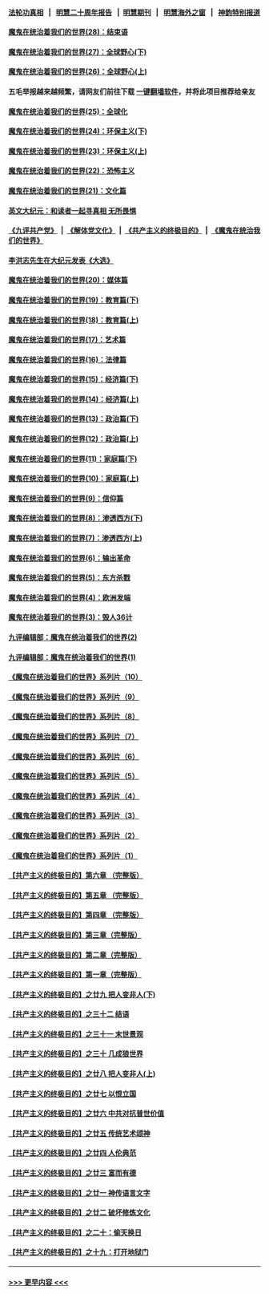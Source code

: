 #### [法轮功真相](https://github.com/gfw-breaker/truth/blob/master/README.md?t=0) &nbsp;&nbsp;|&nbsp;&nbsp; [明慧二十周年报告](https://github.com/gfw-breaker/mh-reports/blob/master/README.md?t=0) &nbsp;&nbsp;|&nbsp;&nbsp;[明慧期刊](https://github.com/gfw-breaker/mh-qikan) &nbsp;&nbsp;|&nbsp;&nbsp; [明慧海外之窗](https://github.com/gfw-breaker/mh-news/blob/master/README.md?t=0) &nbsp;&nbsp;|&nbsp;&nbsp; [神韵特别报道](https://github.com/gfw-breaker/mh-news/blob/master/shenyun.md?t=0)
#### [魔鬼在统治着我们的世界(28)：结束语](../pages/nsc422/n10936246.md?t=07191051) 
#### [魔鬼在统治着我们的世界(27)：全球野心(下)](../pages/nsc422/n10928319.md?t=07191051) 
#### [魔鬼在统治着我们的世界(26)：全球野心(上)](../pages/nsc422/n10900318.md?t=07191051) 
#### 五毛举报越来越频繁，请网友们前往下载 [一键翻墙软件](https://github.com/gfw-breaker/ssr-accounts)，并将此项目推荐给亲友
#### [魔鬼在统治着我们的世界(25)：全球化](../pages/nsc422/n10788205.md?t=07191051) 
#### [魔鬼在统治着我们的世界(24)：环保主义(下)](../pages/nsc422/n10695307.md?t=07191051) 
#### [魔鬼在统治着我们的世界(23)：环保主义(上)](../pages/nsc422/n10688613.md?t=07191051) 
#### [魔鬼在统治着我们的世界(22)：恐怖主义](../pages/nsc422/n10614727.md?t=07191051) 
#### [魔鬼在统治着我们的世界(21)：文化篇](../pages/nsc422/n10597706.md?t=07191051) 
#### [英文大纪元：和读者一起寻真相 无所畏惧](../pages/nsc422/n12542027.md?t=07191051) 
#### [《九评共产党》](https://github.com/begood0513/9ping.md/blob/master/README.md) &nbsp;|&nbsp; [《解体党文化》](../../../../jtdwh.md/blob/master/README.md)  &nbsp;|&nbsp; [《共产主义的终极目的》](../../../../gczydzjmd.md/blob/master/README.md) &nbsp;|&nbsp; [《魔鬼在统治我们的世界》](../../../../mgztzwmdsj.md/blob/master/README.md) 
#### [李洪志先生在大纪元发表《大选》](../pages/nsc422/n12534746.md?t=07191051) 
#### [魔鬼在统治着我们的世界(20)：媒体篇](../pages/nsc422/n10586579.md?t=07191051) 
#### [魔鬼在统治着我们的世界(19)：教育篇(下)](../pages/nsc422/n10564808.md?t=07191051) 
#### [魔鬼在统治着我们的世界(18)：教育篇(上)](../pages/nsc422/n10526970.md?t=07191051) 
#### [魔鬼在统治着我们的世界(17)：艺术篇](../pages/nsc422/n10499093.md?t=07191051) 
#### [魔鬼在统治着我们的世界(16)：法律篇](../pages/nsc422/n10485969.md?t=07191051) 
#### [魔鬼在统治着我们的世界(15)：经济篇(下)](../pages/nsc422/n10469975.md?t=07191051) 
#### [魔鬼在统治着我们的世界(14)：经济篇(上)](../pages/nsc422/n10457370.md?t=07191051) 
#### [魔鬼在统治着我们的世界(13)：政治篇(下)](../pages/nsc422/n10448270.md?t=07191051) 
#### [魔鬼在统治着我们的世界(12)：政治篇(上)](../pages/nsc422/n10444576.md?t=07191051) 
#### [魔鬼在统治着我们的世界(11)：家庭篇(下)](../pages/nsc422/n10440961.md?t=07191051) 
#### [魔鬼在统治着我们的世界(10)：家庭篇(上)](../pages/nsc422/n10435448.md?t=07191051) 
#### [魔鬼在统治着我们的世界(9)：信仰篇](../pages/nsc422/n10432159.md?t=07191051) 
#### [魔鬼在统治着我们的世界(8)：渗透西方(下)](../pages/nsc422/n10429603.md?t=07191051) 
#### [魔鬼在统治着我们的世界(7)：渗透西方(上)](../pages/nsc422/n10426013.md?t=07191051) 
#### [魔鬼在统治着我们的世界(6)：输出革命](../pages/nsc422/n10421536.md?t=07191051) 
#### [魔鬼在统治着我们的世界(5)：东方杀戮](../pages/nsc422/n10417707.md?t=07191051) 
#### [魔鬼在统治着我们的世界(4)：欧洲发端](../pages/nsc422/n10414890.md?t=07191051) 
#### [魔鬼在统治着我们的世界(3)：毁人36计](../pages/nsc422/n10411583.md?t=07191051) 
#### [九评编辑部：魔鬼在统治着我们的世界(2)](../pages/nsc422/n10410036.md?t=07191051) 
#### [九评编辑部：魔鬼在统治着我们的世界(1)](../pages/nsc422/n10406825.md?t=07191051) 
#### [《魔鬼在统治着我们的世界》系列片（10）](../pages/nsc422/n12292670.md?t=07191051) 
#### [《魔鬼在统治着我们的世界》系列片（9）](../pages/nsc422/n12290859.md?t=07191051) 
#### [《魔鬼在统治着我们的世界》系列片（8）](../pages/nsc422/n12287445.md?t=07191051) 
#### [《魔鬼在统治着我们的世界》系列片（7）](../pages/nsc422/n12283425.md?t=07191051) 
#### [《魔鬼在统治着我们的世界》系列片（6）](../pages/nsc422/n12282314.md?t=07191051) 
#### [《魔鬼在统治着我们的世界》系列片（5）](../pages/nsc422/n12281419.md?t=07191051) 
#### [《魔鬼在统治着我们的世界》系列片（4）](../pages/nsc422/n12274024.md?t=07191051) 
#### [《魔鬼在统治着我们的世界》系列片（3）](../pages/nsc422/n12271322.md?t=07191051) 
#### [《魔鬼在统治着我们的世界》系列片（2）](../pages/nsc422/n12269049.md?t=07191051) 
#### [《魔鬼在统治着我们的世界》系列片（1）](../pages/nsc422/n12267575.md?t=07191051) 
#### [【共产主义的终极目的】第六章 （完整版）](../pages/nsc422/n11428913.md?t=07191051) 
#### [【共产主义的终极目的】第五章 （完整版）](../pages/nsc422/n11428912.md?t=07191051) 
#### [【共产主义的终极目的】第四章 （完整版）](../pages/nsc422/n11428907.md?t=07191051) 
#### [【共产主义的终极目的】第三章（完整版）](../pages/nsc422/n11428848.md?t=07191051) 
#### [【共产主义的终极目的】第二章（完整版）](../pages/nsc422/n11428831.md?t=07191051) 
#### [【共产主义的终极目的】第一章（完整版）](../pages/nsc422/n11417651.md?t=07191051) 
#### [【共产主义的终极目的】之廿九 把人变非人(下)](../pages/nsc422/n11344140.md?t=07191051) 
#### [【共产主义的终极目的】之三十二 结语](../pages/nsc422/n11360535.md?t=07191051) 
#### [【共产主义的终极目的】之三十一 末世景观](../pages/nsc422/n11351129.md?t=07191051) 
#### [【共产主义的终极目的】之三十 几成狼世界](../pages/nsc422/n11348280.md?t=07191051) 
#### [【共产主义的终极目的】之廿八 把人变非人(上)](../pages/nsc422/n11340492.md?t=07191051) 
#### [【共产主义的终极目的】之廿七 以恨立国](../pages/nsc422/n11336944.md?t=07191051) 
#### [【共产主义的终极目的】之廿六 中共对抗普世价值](../pages/nsc422/n11324785.md?t=07191051) 
#### [【共产主义的终极目的】之廿五 传统艺术颂神](../pages/nsc422/n11296396.md?t=07191051) 
#### [【共产主义的终极目的】之廿四 人伦典范](../pages/nsc422/n11296397.md?t=07191051) 
#### [【共产主义的终极目的】之廿三 富而有德](../pages/nsc422/n11283598.md?t=07191051) 
#### [【共产主义的终极目的】之廿一 神传语言文字](../pages/nsc422/n11263265.md?t=07191051) 
#### [【共产主义的终极目的】之廿二 破坏修炼文化](../pages/nsc422/n11245728.md?t=07191051) 
#### [【共产主义的终极目的】之二十：偷天换日](../pages/nsc422/n11238846.md?t=07191051) 
#### [【共产主义的终极目的】之十九：打开地狱门](../pages/nsc422/n11206376.md?t=07191051) 

----
#### [ >>> 更早内容 <<< ](../indexes/nsc422-earlier.md)

